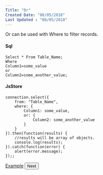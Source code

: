 ```yaml
---
Title: "Or"
Created Date: "08/05/2018"
Last Updated : "08/05/2018"
---
```


Or can be used with Where to filter records.

#### Sql

```
Select * From Table_Name;
Where
Column1=some_value
or
Column2=some_another_value;
```

#### JsStore

```
connection.select({
    from: "Table_Name",
    where: {
        Column1: some_value,
        or: {
            Column2: some_another_value
        }
    }
}).then(function(results) {
    //results will be array of objects.
    console.log(results);
}).catch(function(error) {
    alert(error.message);
});;
```


<p class="margin-top-40px center-align">
    <a class="btn info" target="_blank" href="/example/or">Example</a>
    <button class="btn info btnNext">Next</button>
</p>